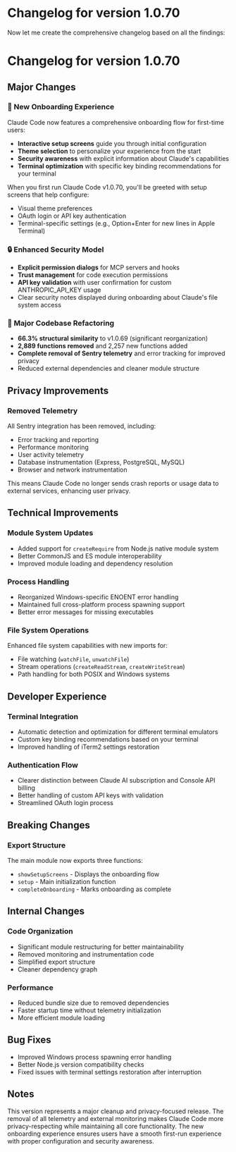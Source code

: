# Changelog for version 1.0.70

Now let me create the comprehensive changelog based on all the findings:

# Changelog for version 1.0.70

## Major Changes

### 🎯 New Onboarding Experience
Claude Code now features a comprehensive onboarding flow for first-time users:
- **Interactive setup screens** guide you through initial configuration
- **Theme selection** to personalize your experience from the start
- **Security awareness** with explicit information about Claude's capabilities
- **Terminal optimization** with specific key binding recommendations for your terminal

When you first run Claude Code v1.0.70, you'll be greeted with setup screens that help configure:
- Visual theme preferences
- OAuth login or API key authentication  
- Terminal-specific settings (e.g., Option+Enter for new lines in Apple Terminal)

### 🔒 Enhanced Security Model
- **Explicit permission dialogs** for MCP servers and hooks
- **Trust management** for code execution permissions
- **API key validation** with user confirmation for custom ANTHROPIC_API_KEY usage
- Clear security notes displayed during onboarding about Claude's file system access

### 🧹 Major Codebase Refactoring
- **66.3% structural similarity** to v1.0.69 (significant reorganization)
- **2,889 functions removed** and 2,257 new functions added
- **Complete removal of Sentry telemetry** and error tracking for improved privacy
- Reduced external dependencies and cleaner module structure

## Privacy Improvements

### Removed Telemetry
All Sentry integration has been removed, including:
- Error tracking and reporting
- Performance monitoring
- User activity telemetry
- Database instrumentation (Express, PostgreSQL, MySQL)
- Browser and network instrumentation

This means Claude Code no longer sends crash reports or usage data to external services, enhancing user privacy.

## Technical Improvements

### Module System Updates
- Added support for `createRequire` from Node.js native module system
- Better CommonJS and ES module interoperability
- Improved module loading and dependency resolution

### Process Handling
- Reorganized Windows-specific ENOENT error handling
- Maintained full cross-platform process spawning support
- Better error messages for missing executables

### File System Operations
Enhanced file system capabilities with new imports for:
- File watching (`watchFile`, `unwatchFile`)
- Stream operations (`createReadStream`, `createWriteStream`)
- Path handling for both POSIX and Windows systems

## Developer Experience

### Terminal Integration
- Automatic detection and optimization for different terminal emulators
- Custom key binding recommendations based on your terminal
- Improved handling of iTerm2 settings restoration

### Authentication Flow
- Clearer distinction between Claude AI subscription and Console API billing
- Better handling of custom API keys with validation
- Streamlined OAuth login process

## Breaking Changes

### Export Structure
The main module now exports three functions:
- `showSetupScreens` - Displays the onboarding flow
- `setup` - Main initialization function
- `completeOnboarding` - Marks onboarding as complete

## Internal Changes

### Code Organization
- Significant module restructuring for better maintainability
- Removed monitoring and instrumentation code
- Simplified export structure
- Cleaner dependency graph

### Performance
- Reduced bundle size due to removed dependencies
- Faster startup time without telemetry initialization
- More efficient module loading

## Bug Fixes

- Improved Windows process spawning error handling
- Better Node.js version compatibility checks
- Fixed issues with terminal settings restoration after interruption

## Notes

This version represents a major cleanup and privacy-focused release. The removal of all telemetry and external monitoring makes Claude Code more privacy-respecting while maintaining all core functionality. The new onboarding experience ensures users have a smooth first-run experience with proper configuration and security awareness.
